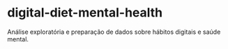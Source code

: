 # digital-diet-mental-health
Análise exploratória e preparação de dados sobre hábitos digitais e saúde mental.
